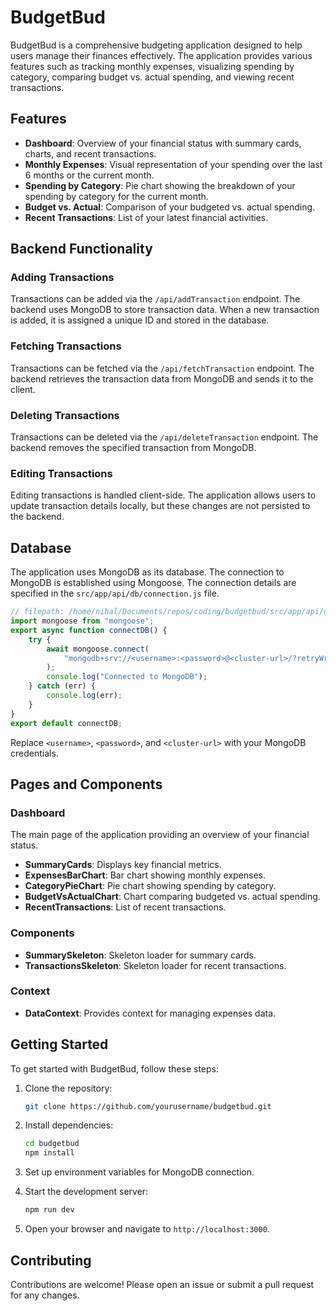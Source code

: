 # BudgetBud

BudgetBud is a comprehensive budgeting application designed to help users manage their finances effectively. The application provides various features such as tracking monthly expenses, visualizing spending by category, comparing budget vs. actual spending, and viewing recent transactions.

## Features

- **Dashboard**: Overview of your financial status with summary cards, charts, and recent transactions.
- **Monthly Expenses**: Visual representation of your spending over the last 6 months or the current month.
- **Spending by Category**: Pie chart showing the breakdown of your spending by category for the current month.
- **Budget vs. Actual**: Comparison of your budgeted vs. actual spending.
- **Recent Transactions**: List of your latest financial activities.

## Backend Functionality

### Adding Transactions

Transactions can be added via the `/api/addTransaction` endpoint. The backend uses MongoDB to store transaction data. When a new transaction is added, it is assigned a unique ID and stored in the database.

### Fetching Transactions

Transactions can be fetched via the `/api/fetchTransaction` endpoint. The backend retrieves the transaction data from MongoDB and sends it to the client.

### Deleting Transactions

Transactions can be deleted via the `/api/deleteTransaction` endpoint. The backend removes the specified transaction from MongoDB.

### Editing Transactions

Editing transactions is handled client-side. The application allows users to update transaction details locally, but these changes are not persisted to the backend.

## Database

The application uses MongoDB as its database. The connection to MongoDB is established using Mongoose. The connection details are specified in the `src/app/api/db/connection.js` file.

```js
// filepath: /home/nihal/Documents/repos/coding/budgetbud/src/app/api/db/connection.js
import mongoose from "mongoose";
export async function connectDB() {
	try {
		await mongoose.connect(
			"mongodb+srv://<username>:<password>@<cluster-url>/?retryWrites=true&w=majority&appName=bud"
		);
		console.log("Connected to MongoDB");
	} catch (err) {
		console.log(err);
	}
}
export default connectDB;
```

Replace `<username>`, `<password>`, and `<cluster-url>` with your MongoDB credentials.

## Pages and Components

### Dashboard

The main page of the application providing an overview of your financial status.

- **SummaryCards**: Displays key financial metrics.
- **ExpensesBarChart**: Bar chart showing monthly expenses.
- **CategoryPieChart**: Pie chart showing spending by category.
- **BudgetVsActualChart**: Chart comparing budgeted vs. actual spending.
- **RecentTransactions**: List of recent transactions.

### Components

- **SummarySkeleton**: Skeleton loader for summary cards.
- **TransactionsSkeleton**: Skeleton loader for recent transactions.

### Context

- **DataContext**: Provides context for managing expenses data.

## Getting Started

To get started with BudgetBud, follow these steps:

1. Clone the repository:
   ```sh
   git clone https://github.com/yourusername/budgetbud.git
   ```

2. Install dependencies:
   ```sh
   cd budgetbud
   npm install
   ```

3. Set up environment variables for MongoDB connection.

4. Start the development server:
   ```sh
   npm run dev
   ```

5. Open your browser and navigate to `http://localhost:3000`.

## Contributing

Contributions are welcome! Please open an issue or submit a pull request for any changes.
